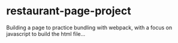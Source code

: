 # restaurant-page-project
Building a page to practice bundling with webpack, with a focus on javascript to build the html file...
